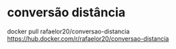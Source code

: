 # conversão distância
docker pull rafaelor20/conversao-distancia
https://hub.docker.com/r/rafaelor20/conversao-distancia
